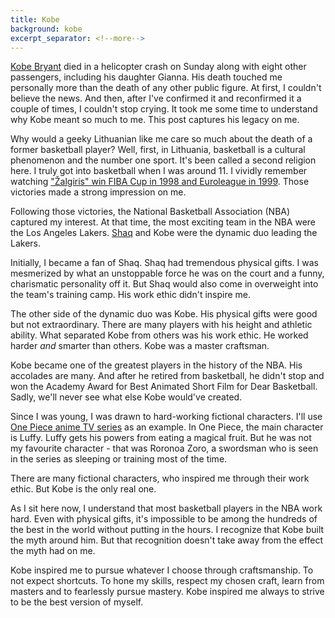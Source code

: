 ```yaml
---
title: Kobe
background: kobe
excerpt_separator: <!--more-->
---
```


[Kobe Bryant](//en.wikipedia.org/wiki/Kobe_Bryant) died in a helicopter crash on Sunday along with eight other passengers, including his daughter Gianna. His death touched me personally more than the death of any other public figure. At first, I couldn't believe the news. And then, after I've confirmed it and reconfirmed it a couple of times, I couldn't stop crying. It took me some time to understand why Kobe meant so much to me. This post captures his legacy on me.

<!--more-->

Why would a geeky Lithuanian like me care so much about the death of a former basketball player? Well, first, in Lithuania, basketball is a cultural phenomenon and the number one sport. It's been called a second religion here. I truly got into basketball when I was around 11. I vividly remember watching ["Žalgiris" win FIBA Cup in 1998 and Euroleague in 1999](//en.wikipedia.org/wiki/BC_Žalgiris#1998–1999:_The_biggest_success). Those victories made a strong impression on me.

Following those victories, the National Basketball Association (NBA) captured my interest. At that time, the most exciting team in the NBA were the Los Angeles Lakers. [Shaq](//en.wikipedia.org/wiki/Shaquille_O%27Neal) and Kobe were the dynamic duo leading the Lakers.

Initially, I became a fan of Shaq. Shaq had tremendous physical gifts. I was mesmerized by what an unstoppable force he was on the court and a funny, charismatic personality off it. But Shaq would also come in overweight into the team's training camp. His work ethic didn't inspire me.

The other side of the dynamic duo was Kobe. His physical gifts were good but not extraordinary. There are many players with his height and athletic ability. What separated Kobe from others was his work ethic. He worked harder _and_ smarter than others. Kobe was a master craftsman.

Kobe became one of the greatest players in the history of the NBA. His accolades are many. And after he retired from basketball, he didn't stop and won the Academy Award for Best Animated Short Film for Dear Basketball. Sadly, we'll never see what else Kobe would've created.

Since I was young, I was drawn to hard-working fictional characters. I'll use [One Piece anime TV series](//en.wikipedia.org/wiki/One_Piece_(TV_series)) as an example. In One Piece, the main character is Luffy. Luffy gets his powers from eating a magical fruit. But he was not my favourite character - that was Roronoa Zoro, a swordsman who is seen in the series as sleeping or training most of the time.

There are many fictional characters, who inspired me through their work ethic. But Kobe is the only real one.

As I sit here now, I understand that most basketball players in the NBA work hard. Even with physical gifts, it's impossible to be among the hundreds of the best in the world without putting in the hours. I recognize that Kobe built the myth around him. But that recognition doesn't take away from the effect the myth had on me.

Kobe inspired me to pursue whatever I choose through craftsmanship. To not expect shortcuts. To hone my skills, respect my chosen craft, learn from masters and to fearlessly pursue mastery. Kobe inspired me always to strive to be the best version of myself.
